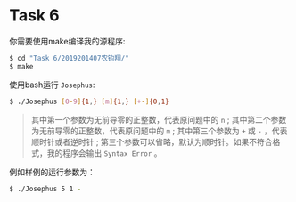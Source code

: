 # Task 6

你需要使用make编译我的源程序:

```bash
$ cd "Task 6/2019201407农钧翔/"
$ make
```

使用bash运行 `Josephus`:

```bash
$ ./Josephus [0-9]{1,} [m]{1,} [+-]{0,1}
```

> 其中第一个参数为无前导零的正整数，代表原问题中的 `n` ;
> 其中第二个参数为无前导零的正整数，代表原问题中的 `m` ;
> 其中第三个参数为 `+` 或 `-` ，代表顺时针或者逆时针 ;
> 第三个参数可以省略，默认为顺时针。如果不符合格式，我的程序会输出 `Syntax Error` 。

例如样例的运行参数为：
```bash
$ ./Josephus 5 1 -
```